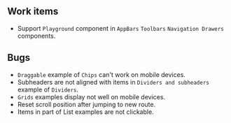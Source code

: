 ## Work items

- Support `Playground` component in `AppBars` `Toolbars` `Navigation Drawers` components.


## Bugs

- `Draggable` example of `Chips` can't work on mobile devices.
- Subheaders are not aligned with items in `Dividers and subheaders` example of `Dividers`.
- `Grids` examples display not well on mobile devices.
- Reset scroll position after jumping to new route.
- Items in part of List examples are not clickable.